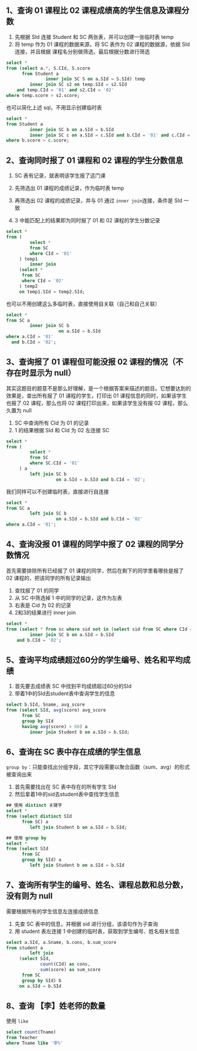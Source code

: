 ## 1、查询 01 课程比 02 课程成绩高的学生信息及课程分数

1. 先根据 SId 连接 Student 和 SC 两张表，并可以创建一张临时表 temp
2. 将 temp 作为 01 课程的数据来源，将 SC 表作为 02 课程的数据源，依据 SId 连接，并且根据 课程名分别做筛选，最后根据分数进行筛选

```sql
select *
from (select a.*, S.CId, S.score
      from Student a
               inner join SC S on a.SId = S.SId) temp
         inner join SC s2 on temp.SId = s2.SId
    and temp.CId = '01' and s2.CId = '02'
where temp.score > s2.score;
```

也可以简化上述 sql，不用显示创建临时表

```sql
select *
from Student a
         inner join SC b on a.SId = b.SId
         inner join SC c on a.SId = c.SId and b.CId = '01' and c.CId = '02'
where b.score > c.score;
```

## 2、查询同时报了 01 课程和 02 课程的学生分数信息

1. SC 表有记录，就表明该学生报了这门课

2. 先筛选出 01 课程的成绩记录，作为临时表 temp

3. 再筛选出 02 课程的成绩记录，并与 01 通过 `inner join`连接，条件是 SId 一致

4. 3 中能匹配上的结果即为同时报了 01 和 02 课程的学生分数记录

```sql
select *
from (
         select *
         from SC
         where CId = '01'
     ) temp1
         inner join
     (select *
      from SC
      where CId = '02'
     ) temp2
     on temp1.SId = temp2.SId;
```

   也可以不用创建这么多临时表，直接使用自关联（自己和自己关联）

```sql
select *
from SC a
         inner join SC b
                    on a.SId = b.SId
where a.CId = '01'
  and b.CId = '02';
```

   

## 3、查询报了 01 课程但可能没报 02 课程的情况（不存在时显示为 null）
其实这题目的题意不是那么好理解，是一个根据答案来描述的题目。它想要达到的效果是，查出所有报了 01 课程的学生，打印出 01 课程信息的同时，如果该学生也报了 02 课程，那么也将 02 课程打印出来，如果该学生没有报 02 课程，那么久置为 null

   1. SC 中查询所有 CId 为 01 的记录
   2. 1 的结果根据 SId 和 CId 为 02 左连接 SC

   ```sql
   select *
   from (
            select *
            from SC
            where SC.CId = '01'
        ) a
            left join SC b
                      on a.SId = b.SId and b.CId = '02';
   ```

   我们同样可以不创建临时表，直接进行自连接

   ```sql
   select *
   from SC a
            left join SC b
                      on a.SId = b.SId and b.CId = '02'
   where a.CId = '01';
   ```

## 4、查询没报 01 课程的同学中报了 02 课程的同学分数情况

首先需要排除所有已经报了 01 课程的同学，然后在剩下的同学里看哪些是报了 02 课程的，把该同学的所有记录输出

   1. 查找报了 01 的同学
   2. 从 SC 中筛选掉 1 中的同学的记录，这作为左表
   3. 右表是 Cid 为 02 的记录
   4. 2和3的结果进行 inner join

   ```sql
   select *
   from (select * from sc where sid not in (select sid from SC where CId = '01')) a
            inner join SC b on a.SId = b.SId
       and b.CId = '02';
   ```

## 5、查询平均成绩超过60分的学生编号、姓名和平均成绩

   1. 首先要去成绩表 SC 中找到平均成绩超过60分的SId
   2. 带着1中的SId去student表中查询学生的信息

   ```sql
   select b.SId, Sname, avg_score
   from (select SId, avg(score) avg_score
         from SC
         group by SId
         having avg(score) > 60) a
            inner join Student b on a.SId = b.SId;
   ```

## 6、查询在 SC 表中存在成绩的学生信息

   `group by`：只能查找出分组字段，其它字段需要以聚合函数（sum、avg）的形式被查询出来

   1. 首先需要找出在 SC 表中存在的所有学生 SId
   2. 然后拿着1中的sid去student表中查找学生信息

   ```sql
   ## 使用 distinct 关键字
   select *
   from (select distinct SId
         from SC) a
            left join Student b on a.SId = b.SId;
   
   ## 使用 group by
   select *
   from (select SId
         from SC
         group by SId) a
            left join Student b on a.SId = b.SId
   ```



## 7、查询所有学生的编号、姓名、课程总数和总分数，没有则为 null

需要根据所有的学生信息左连接成绩信息

1. 先查 SC 表中的信息，并根据 sid 进行分组，该语句作为子查询
2. 用 student 表左连接 1 中创建的临时表，获取到学生编号、姓名相关信息

```sql
select a.SId, a.Sname, b.cons, b.sum_score
from student a
         left join
     (select SId,
             count(CId) as cons,
             sum(score) as sum_score
      from SC
      group by SId) b
     on a.SId = b.SId
```



## 8、查询 【李】姓老师的数量

使用 `like`

```sql
select count(Tname)
from Teacher
where Tname like '李%'
```

